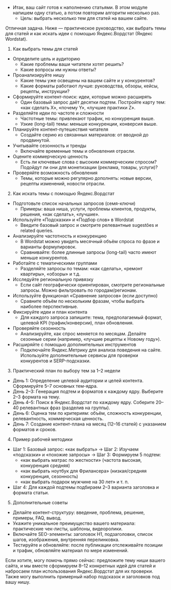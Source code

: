 - Итак, ваш сайт готов к наполнению статьями. В этом модуле напишем одну статью, а потом повторим алгоритм несколько раз. 
  - Цель: выбрать несколько тем для статей на вашем сайте.

Отличная задача. Ниже — практическое руководство, как выбрать темы для статей и как искать идеи с помощью Яндекс.Вордстат (Яндекс Wordstat).

1) Как выбрать темы для статей
- Определите цель и аудиторию
  - Какие проблемы ваши читатели хотят решить?
  - Какие вопросы им нужны ответы?
- Проанализируйте нишу
  - Какие темы уже освещены на вашем сайте и у конкурентов?
  - Какие форматы работают лучше: руководства, обзоры, кейсы, рецепты, инструкции?
- Сформируйте контент-поиск: идеи, которые можно расширять
  - Один базовый запрос даёт десятки подтем. Постройте карту тем: «как сделать X», «почему Y», «лучшие практики Z».
- Разделяйте идеи по частоте и сложности
  - Частотные темы: привлекают трафик, но конкуренция выше.
  - Узкие (long-tail) темы: меньше конкуренции, конверсия выше.
- Планируйте контент-путешествия читателя
  - Создайте серию из связанных материалов: от вводной до продвинутой.
- Учитывайте сезонность и тренды
  - Включайте временные темы и обновления отрасли.
- Оцените коммерческую ценность
  - Есть ли ключевые слова с высоким коммерческим спросом? Подойдут ли они для монетизации (реклама, товары, услуги)?
- Проверяйте возможность обновления
  - Темы, которые можно регулярно дополнять: новые версии, рецепты изменений, новости отрасли.

2) Как искать темы с помощью Яндекс.Вордстат
- Подготовьте список начальных запросов (семя-ключи)
  - Примеры: ваша ниша, услуги, проблемы клиентов, продукты, решения, «как сделать», «лучшие».
- Используйте «Подсказки» и «Подбор слов» в Wordstat
  - Введите базовый запрос и смотрите релевантные sugestões и related queries.
- Анализируйте частотность и конкуренцию
  - В Wordstat можно увидеть месячный объём спроса по фразе и варианты формулировок.
  - Сравнивайте: более длинные запросы (long-tail) часто имеют меньше конкурентов.
- Работайте с тематическими группами
  - Разделяйте запросы по темам: «как сделать», «ремонт квартиры», «обзоры» и т.д.
- Исследуйте региональную привязку
  - Если сайт географически ориентирован, смотрите региональные запросы. Можно фильтровать по городам/регионам.
- Используйте функционал «Сравнение запросов» (если доступно)
  - Сравните объём по нескольким фразам, чтобы выбрать наиболее перспективные.
- Фиксируйте идеи и план контента
  - Для каждого запроса запишите: тема, предполагаемый формат, целевой KPI (трафик/конверсии), план обновления.
- Проверяйте сезонность
  - Анализируйте, как спрос меняется по месяцам. Делайте сезонные серии (например, «лучшие рецепты к Новому году»).
- Расширяйте с помощью дополнительных инструментов
  - Подключайте Яндекс.Метрику для анализа поведения на сайте. Используйте дополнительные сервисы для проверки конкурентов и SERP-подсказки.

3) Практический план по выбору тем за 1–2 недели
- День 1: Определение целевой аудитории и целей контента. Сформируйте 5–7 основных тем-ядра.
- День 2–3: Генерация подтем и форматов к каждому ядру. Выберите 2–3 формата на тему.
- День 4–5: Поиск в Яндекс.Вордстат по каждому ядру. Соберите 20–40 релевантных фраз (разделив на группы).
- День 6: Оценка тем по критериям: объём, сложность конкуренции, релевантность, коммерческая ценность.
- День 7: Создание контент-плана на месяц (12–16 статей) с указанием форматов и сроков.

4) Пример рабочей методики
- Шаг 1: Базовый запрос: «как выбрать» → Шаг 2: Изучаем «подсказки» и «похожие запросы» → Шаг 3: Формируем 5 подтем: 
  - «как выбрать матрас по жесткости» (частота высокая, конкуренция средняя)
  - «как выбрать ноутбук для Фрилансера» (низкая/средняя конкуренция, сезонность)
  - «как выбрать подарок мужчине на 30 лет» и т. п.
- Шаг 4: Для каждой подтемы подбираем 2–3 варианта заголовка и формата статьи.

5) Дополнительные советы
- Делайте контент-структуру: введение, проблема, решение, примеры, FAQ, вывод.
- Укажите уникальное преимущество вашего материала: практические чек-листы, шаблоны, видеоролики.
- Включайте SEO-элементы: заголовок H1, подзаголовки, список шагов, изображения, внутренняя перелинковка.
- Тестируйте и обновляйте: после публикации отслеживайте позиции и трафик, обновляйте материал по мере изменений.

Если хотите, могу помочь прямо сейчас: предложите тему ниши вашего сайта, и мы вместе сформируем 8–12 конкретных идей для статей и набросаем план использования Яндекс.Вордстат для их проверки. Также могу выполнить примерный набор подсказок и заголовков под вашу нишу.
